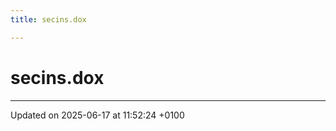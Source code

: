 ```yaml
---
title: secins.dox

---
```


# secins.dox








-------------------------------

Updated on 2025-06-17 at 11:52:24 +0100
